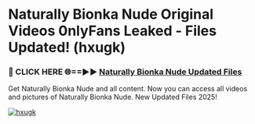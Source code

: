 # Naturally Bionka Nude Original Videos 0nlyFans Leaked - Files Updated! (hxugk)

<h3>🔴 CLICK HERE 🌐==►► <a href="https://tinyurl.com/5h6xmrr3" rel="nofollow">Naturally Bionka Nude Updated Files</a></h3>

Get Naturally Bionka Nude and all content. Now you can access all videos and pictures of Naturally Bionka Nude. New Updated Files 2025!

[![hxugk](https://i.imgur.com/KVD873Z.gif)](https://tinyurl.com/5h6xmrr3)
